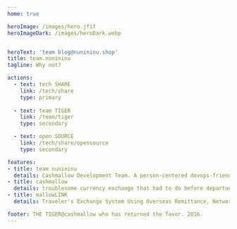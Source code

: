 ```yaml
---
home: true

heroImage: /images/hero.jfif
heroImageDark: /images/heroDark.webp


heroText: 'team blog@nunininu.shop'
title: team.nunininu
tagline: Why not? 

actions:
  - text: tech SHARE
    link: /tech/share
    type: primary
  
  - text: team TIGER 
    link: /team/tiger
    type: secondary

  - text: open SOURCE
    link: /tech/share/opensource
    type: secondary

features:
- title: team nunininu
  details: Cashmallow Development Team. A person-centered devops-friendly software developer organization that makes and operates more than customers want one step faster than the market.
- title: cashmallow
  details: troublesome currency exchange that had to do before departue. start a reliable trip by using Cashmallow exchange service.
- title: mallowLINK
  details: Traveler's Exchange System Using Overseas Remittance, Network Solution for Financial Institutions

footer: THE TIGER@cashmallow who has returned the favor. 2016.
---
```

